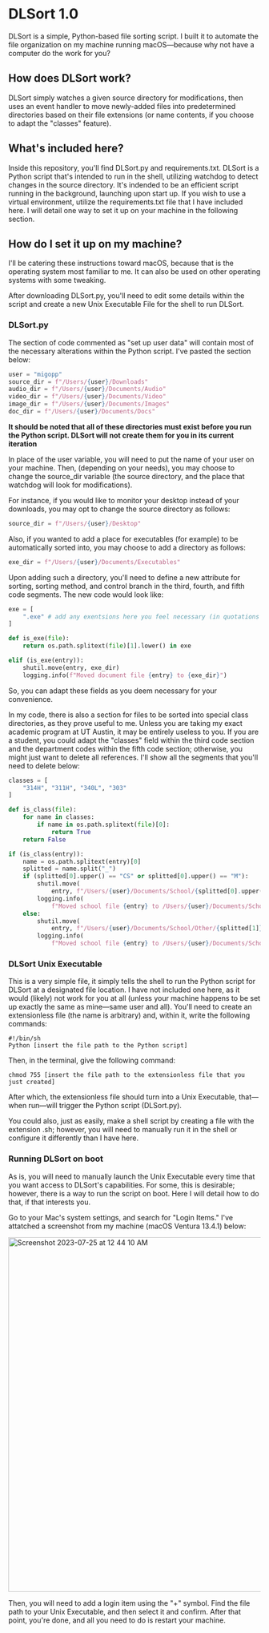 # DLSort 1.0
DLSort is a simple, Python-based file sorting script. I built it to automate the file organization on my machine running macOS—because why not have a computer do the work for you?

## How does DLSort work?
DLSort simply watches a given source directory for modifications, then uses an event handler to move newly-added files into predetermined directories based on their file extensions (or name contents, if you choose to adapt the "classes" feature).

## What's included here?
Inside this repository, you'll find DLSort.py and requirements.txt. DLSort is a Python script that's intended to run in the shell, utilizing watchdog to detect changes in the source directory. It's indended to be an efficient script running in the background, launching upon start up. If you wish to use a virtual environment, utilize the requirements.txt file that I have included here. I will detail one way to set it up on your machine in the following section.

## How do I set it up on my machine?
I'll be catering these instructions toward macOS, because that is the operating system most familiar to me. It can also be used on other operating systems with some tweaking.

After downloading DLSort.py, you'll need to edit some details within the script and create a new Unix Executable File for the shell to run DLSort.

### DLSort.py
The section of code commented as "set up user data" will contain most of the necessary alterations within the Python script. I've pasted the section below:
```python
user = "migopp"
source_dir = f"/Users/{user}/Downloads"
audio_dir = f"/Users/{user}/Documents/Audio"
video_dir = f"/Users/{user}/Documents/Video"
image_dir = f"/Users/{user}/Documents/Images"
doc_dir = f"/Users/{user}/Documents/Docs"
```
**It should be noted that all of these directories must exist before you run the Python script. DLSort will not create them for you in its current iteration**

In place of the user variable, you will need to put the name of your user on your machine. Then, (depending on your needs), you may choose to change the source_dir variable (the source directory, and the place that watchdog will look for modifications).

For instance, if you would like to monitor your desktop instead of your downloads, you may opt to change the source directory as follows:
```python
source_dir = f"/Users/{user}/Desktop"
```
Also, if you wanted to add a place for executables (for example) to be automatically sorted into, you may choose to add a directory as follows:
```python
exe_dir = f"/Users/{user}/Documents/Executables"
```
Upon adding such a directory, you'll need to define a new attribute for sorting, sorting method, and control branch in the third, fourth, and fifth code segments. The new code would look like:
```python
exe = [
    ".exe" # add any exentsions here you feel necessary (in quotations and comma-separated)
]
```
```python
def is_exe(file):
    return os.path.splitext(file)[1].lower() in exe
```
```python
elif (is_exe(entry)):
    shutil.move(entry, exe_dir)
    logging.info(f"Moved document file {entry} to {exe_dir}")
```
So, you can adapt these fields as you deem necessary for your convenience.

In my code, there is also a section for files to be sorted into special class directories, as they prove useful to me. Unless you are taking my exact academic program at UT Austin, it may be entirely useless to you. If you are a student, you could adapt the "classes" field within the third code section and the department codes within the fifth code section; otherwise, you might just want to delete all references. I'll show all the segments that you'll need to delete below:
```python
classes = [
    "314H", "311H", "340L", "303"
]
```
```python
def is_class(file):
    for name in classes:
        if name in os.path.splitext(file)[0]:
            return True
    return False
```
```python
if (is_class(entry)):
    name = os.path.splitext(entry)[0]
    splitted = name.split("_")
    if (splitted[0].upper() == "CS" or splitted[0].upper() == "M"):
        shutil.move(
            entry, f"/Users/{user}/Documents/School/{splitted[0].upper()}/{splitted[1]}")
        logging.info(
            f"Moved school file {entry} to /Users/{user}/Documents/School/{splitted[0].upper()}/{splitted[1]}")
    else:
        shutil.move(
            entry, f"/Users/{user}/Documents/School/Other/{splitted[1]}")
        logging.info(
            f"Moved school file {entry} to /Users/{user}/Documents/School/Other/{splitted[1]}")
```

### DLSort Unix Executable
This is a very simple file, it simply tells the shell to run the Python script for DLSort at a designated file location. I have not included one here, as it would (likely) not work for you at all (unless your machine happens to be set up exactly the same as mine—same user and all). You'll need to create an extensionless file (the name is arbitrary) and, within it, write the following commands:
```
#!/bin/sh
Python [insert the file path to the Python script]
```
Then, in the terminal, give the following command:
```
chmod 755 [insert the file path to the extensionless file that you just created]
```
After which, the extensionless file should turn into a Unix Executable, that—when run—will trigger the Python script (DLSort.py).

You could also, just as easily, make a shell script by creating a file with the extension .sh; however, you will need to manually run it in the shell or configure it differently than I have here.

### Running DLSort on boot
As is, you will need to manually launch the Unix Executable every time that you want access to DLSort's capabilities. For some, this is desirable; however, there is a way to run the script on boot. Here I will detail how to do that, if that interests you.

Go to your Mac's system settings, and search for "Login Items." I've attatched a screenshot from my machine (macOS Ventura 13.4.1) below:

<img width="708" alt="Screenshot 2023-07-25 at 12 44 10 AM" src="https://github.com/migopp/DLSort/assets/128272843/0c2ce9dd-a6ed-454d-ac4b-9a80a5ffdd06">

Then, you will need to add a login item using the "+" symbol. Find the file path to your Unix Executable, and then select it and confirm. After that point, you're done, and all you need to do is restart your machine.
